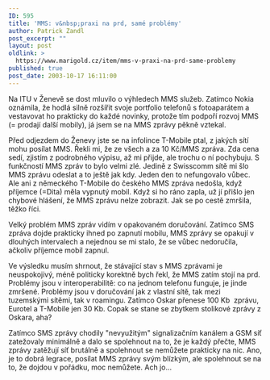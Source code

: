 ```yaml
---
ID: 595
title: 'MMS: v&nbsp;praxi na prd, samé problémy'
author: Patrick Zandl
post_excerpt: ""
layout: post
oldlink: >
  https://www.marigold.cz/item/mms-v-praxi-na-prd-same-problemy
published: true
post_date: 2003-10-17 16:11:00
---
```

<p>
Na ITU v Ženevě se dost mluvilo o výhledech MMS služeb. Zatímco Nokia oznámila, že hodlá silně rozšířit svoje portfolio telefonů s fotoaparátem a vestavovat ho prakticky do každé novinky, protože tím podpoří rozvoj MMS (= prodají další mobily), já jsem se na MMS zprávy pěkně vztekal. </p>

<p>
Před odjezdem do Ženevy jste se na infolince T-Mobile ptal, z jakých sítí mohu posílat MMS. Řekli mi, že ze všech a za 10 Kč/MMS zpráva. Zda cena sedí, zjistím z podrobného výpisu, až mi přijde, ale trochu o ní pochybuju. S funkčností MMS zpráv to bylo velmi zlé. Jedině z Swisscomm sítě mi šlo MMS zprávu odeslat a to ještě jak kdy. Jeden den to nefungovalo vůbec. Ale ani z německého&#160;T-Mobile do českého MMS zpráva nedošla, když příjemce (=Dita) měla vypnutý mobil. Když si ho ráno zapla, už jí přišlo jen chybové hlášení, že MMS zprávu nelze zobrazit. Jak se po cestě zmršila, těžko říci. </p>

<p>
Velký problém MMS zpráv vidím v opakovaném doručování. Zatímco SMS zpráva dojde prakticky ihned po zapnutí mobilu, MMS zprávy se opakují v dlouhých intervalech a nejednou se mi stalo, že se vůbec nedoručila, ačkoliv příjemce mobil zapnul. </p>

<p>
Ve výsledku musím shrnout, že stávající stav s MMS zprávami je neuspokojivý, méně politicky korektně bych řekl, že MMS zatím stojí na prd. Problémy jsou v interoperabilitě: co na jednom telefonu funguje, je jinde zmršené. Problémy jsou v doručování jak z vlastní sítě, tak mezi tuzemskými sítěmi, tak v roamingu. Zatímco Oskar přenese 100 Kb&#160; zprávu, Eurotel a T-Mobile jen 30 Kb. Copak se stane se zbytkem stolikové zprávy z Oskara, aha?</p>

<p>
Zatímco SMS zprávy chodily "nevyužitým" signalizačním kanálem a GSM síť zatežovaly minimálně a dalo se spolehnout na to, že je každý přečte, MMS zprávy zatěžují síť brutálně a spolehnout se nemůžete prakticky na nic. Ano, je to dobrá legrace, posílat MMS zprávy svým blízkým, ale spolehnout se na to, že dojdou v pořádku, moc nemůžete. Ach jo...</p>
